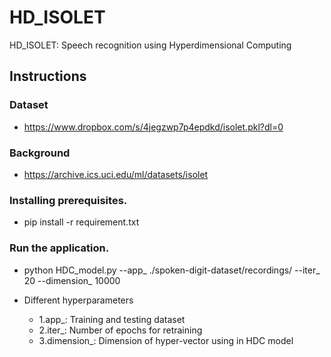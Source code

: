 # HD_ISOLET
HD_ISOLET: Speech recognition using Hyperdimensional Computing

## Instructions

### Dataset
 - https://www.dropbox.com/s/4jegzwp7p4epdkd/isolet.pkl?dl=0

### Background
 - https://archive.ics.uci.edu/ml/datasets/isolet

### Installing prerequisites.
 - pip install -r requirement.txt

### Run the application.
 - python HDC_model.py --app_ ./spoken-digit-dataset/recordings/ --iter_ 20 --dimension_ 10000

 - Different hyperparameters
    - 1.app_: Training and testing dataset
    -  2.iter_: Number of epochs for retraining
    -   3.dimension_: Dimension of hyper-vector using in HDC model
